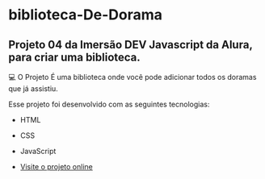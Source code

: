 # biblioteca-De-Dorama
## Projeto 04 da Imersão DEV Javascript da Alura, para criar uma biblioteca.

💻 O Projeto
É uma biblioteca onde você pode adicionar todos os doramas que já assistiu. 

Esse projeto foi desenvolvido com as seguintes tecnologias:

- HTML
- CSS
- JavaScript

- [Visite o projeto online]()
